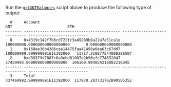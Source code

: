 Run the [`getGNTBalances`](https://github.com/bokkypoobah/TokenTrader/blob/master/scripts/getGNTBalances) script above to produce the following type of output:

      #     Account                                                             GNT                        ETH
    ------- ------------------------------------------ ---------------------------- --------------------------
      0     0x4319c142f7b6cd722fc3a49289b8a22a7a51ca1e 180000000.000000000000000000       0.000000000000000000
      1     0x168ae36b4386cea14475faa41498a0ea63c67dd7 100000999.999999991611392000   11717.218877544008288507
      2     0xd39379d7887c6a9ebd01007e2b96efc774652047  57459993.000000000000000000  106160.984854218882216845
    ------- ------------------------------------------ ---------------------------- --------------------------
      3     Total                                      337460992.999999991611392000  117878.203731762890505352
